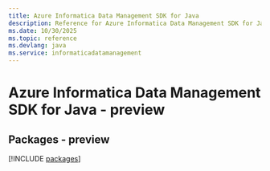 ```yaml
---
title: Azure Informatica Data Management SDK for Java
description: Reference for Azure Informatica Data Management SDK for Java
ms.date: 10/30/2025
ms.topic: reference
ms.devlang: java
ms.service: informaticadatamanagement
---
```

# Azure Informatica Data Management SDK for Java - preview
## Packages - preview
[!INCLUDE [packages](informatica-data-management-index.md)]